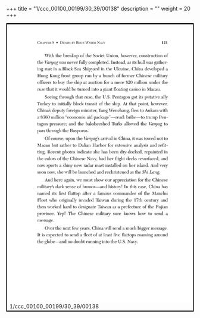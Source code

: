 +++
title = "1/ccc_00100_00199/30_39/00138"
description = ""
weight = 20
+++

<table style="border:2px solid black;max-width:800px;max-height:800px;" 
><tr><td>
<img class="center-fit-jpg"
src="/jpg_/out_jpg_dbc_138.jpg">
1/ccc_00100_00199/30_39/00138
</img></td></tr></table>
